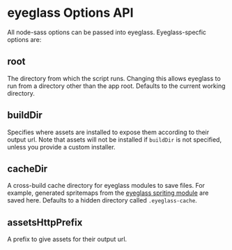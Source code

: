# eyeglass Options API


All node-sass options can be passed into eyeglass. Eyeglass-specfic options are:

## root

The directory from which the script runs. Changing this allows eyeglass to run from a directory other than the app root. Defaults to the current working directory.

## buildDir

Specifies where assets are installed to expose them according to their output url. Note that assets will not be installed if `buildDir` is not specified, unless you provide a custom installer.

## cacheDir

A cross-build cache directory for eyeglass modules to save files. For example, generated spritemaps from the [eyeglass spriting module](https://github.com/sass-eyeglass/eyeglass-spriting) are saved here. Defaults to a hidden directory called `.eyeglass-cache`.

## assetsHttpPrefix

A prefix to give assets for their output url.
